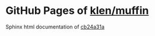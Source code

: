GitHub Pages of [klen/muffin](https://github.com/klen/muffin.git)
===
Sphinx html documentation of [cb24a31a](https://github.com/klen/muffin/tree/cb24a31a6d4164dd1461086f3579116750b42018)
